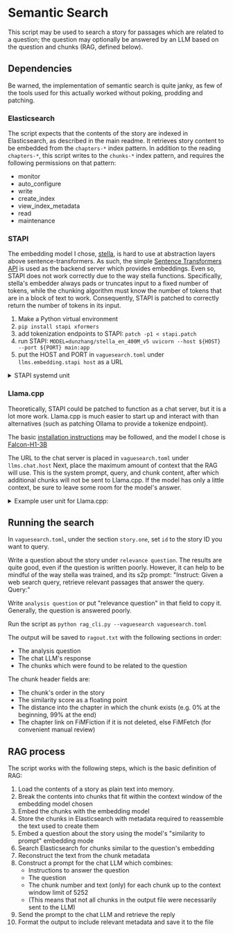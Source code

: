 # Semantic Search

This script may be used to search a story for passages which are related to a question; the question may 
optionally be answered by an LLM based on the question and chunks (RAG, defined below). 

## Dependencies

Be warned, the implementation of semantic search is quite janky, as few of the tools used for this actually worked
without poking, prodding and patching.

### Elasticsearch

The script expects that the contents of the story are indexed in Elasticsearch, as described in the main readme.
It retrieves story content to be embedded from the `chapters-*` index pattern.  In addition to the reading `chapters-*`,
this script writes to the `chunks-*` index pattern, and requires the following permissions on that pattern:
* monitor
* auto_configure
* write
* create_index
* view_index_metadata
* read
* maintenance

### STAPI

The embedding model I chose, [stella](https://huggingface.co/dunzhang/stella_en_400M_v5), is hard to use at 
abstraction layers above sentence-transformers. As such, the simple 
[Sentence Transformers API](https://github.com/substratusai/stapi) is used as the backend server which provides
embeddings.  Even so, STAPI does not work correctly due to the way stella functions. Specifically, stella's embedder
always pads or truncates input to a fixed number of tokens, while the chunking algorithm must know the number of tokens
that are in a block of text to work.  Consequently, STAPI is patched to correctly return the number of tokens 
in its input.

1. Make a Python virtual environment
2. `pip install stapi xformers`
3. add tokenization endpoints to STAPI: `patch -p1 < stapi.patch`
4. run STAPI: `MODEL=dunzhang/stella_en_400M_v5 uvicorn --host ${HOST} --port ${PORT} main:app`
5. put the HOST and PORT in `vaguesearch.toml` under `llms.embedding.stapi host` as a URL

<details>
<summary>STAPI systemd unit</summary>

```text
[Unit]
Description=stapi

[Service]
Type=simple
ExecStart=/.../stapi/bin/uvicorn --host ... --port ... --env-file stella.env main:app
WorkingDirectory=/.../stapi
Environment="MODEL=dunzhang/stella_en_400M_v5"
```
</details>

### Llama.cpp
Theoretically, STAPI could be patched to function as a chat server, but it is a lot more work.  Llama.cpp is much 
easier to start up and interact with than alternatives (such as patching Ollama to provide a tokenize endpoint).

The basic [installation instructions](https://github.com/ggml-org/llama.cpp?tab=readme-ov-file#quick-start) may be 
followed, and the model I chose is [Falcon-H1-3B](https://huggingface.co/tiiuae/Falcon-H1-3B-Instruct-GGUF)

The URL to the chat server is placed in `vaguesearch.toml` under `llms.chat.host`
Next, place the maximum amount of context that the RAG will use. This is the system prompt, query, and chunk content,
after which additional chunks will not be sent to Llama.cpp. If the model has only a little context, be sure to leave 
some room for the model's answer.

<details>
<summary>Example user unit for Llama.cpp:</summary>

```text
[Unit]
Description=LLama.cpp server

[Service]
Type=simple
ExecStart=/.../llama.cpp/build/bin/llama-server
WorkingDirectory=/.../llama.cpp
Environment="LLAMA_ARG_HF_REPO=tiiuae/Falcon-H1-3B-Instruct-GGUF"
Environment="LLAMA_ARG_HOST=..."
Environment="LLAMA_ARG_PORT=..."
```

</details>

## Running the search

In `vaguesearch.toml`, under the section `story.one`, set `id` to the story ID you want to query.

Write a question about the story under `relevance question`. The results are quite good, even if the question
is written poorly. However, it can help to be mindful of the way stella was trained, and its s2p prompt: 
"Instruct: Given a web search query, retrieve relevant passages that answer the query. Query:"

Write `analysis question` or put "relevance question" in that field to copy it.  Generally, the question is 
answered poorly.

Run the script as `python rag_cli.py --vaguesearch vaguesearch.toml`

The output will be saved to `ragout.txt` with the following sections in order:
* The analysis question
* The chat LLM's response
* The chunks which were found to be related to the question

The chunk header fields are:
* The chunk's order in the story
* The similarity score as a floating point
* The distance into the chapter in which the chunk exists (e.g. 0% at the beginning, 99% at the end)
* The chapter link on FiMFiction if it is not deleted, else FiMFetch (for convenient manual review)

## RAG process

The script works with the following steps, which is the basic definition of RAG:
1. Load the contents of a story as plain text into memory.
2. Break the contents into chunks that fit within the context window of the embedding model chosen
3. Embed the chunks with the embedding model
4. Store the chunks in Elasticsearch with metadata required to reassemble the text used to create them
5. Embed a question about the story using the model's "similarity to prompt" embedding mode
6. Search Elasticsearch for chunks similar to the question's embedding
7. Reconstruct the text from the chunk metadata
8. Construct a prompt for the chat LLM which combines:
   * Instructions to answer the question
   * The question
   * The chunk number and text (only) for each chunk up to the context window limit of 5252
   * (This means that not all chunks in the output file were necessarily sent to the LLM)
9. Send the prompt to the chat LLM and retrieve the reply
10. Format the output to include relevant metadata and save it to the file